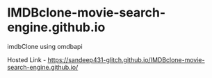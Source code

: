 # IMDBclone-movie-search-engine.github.io
imdbClone using omdbapi

Hosted Link - https://sandeep431-glitch.github.io/IMDBclone-movie-search-engine.github.io/
